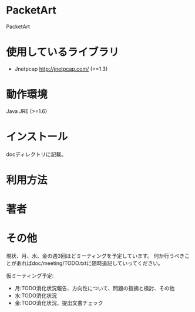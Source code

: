 
PacketArt
=========
PacketArt 

使用しているライブラリ
=========
* Jnetpcap <http://jnetpcap.com/> (>=1.3)

動作環境
=========
Java JRE (>=1.6)

インストール
=========
docディレクトリに記載。

利用方法
=========

著者
=========

その他
=========
現状、月、水、金の週3回ほどミーティングを予定しています。 
何か行うべきことがあればdoc/meeting/TODO.txtに随時追記していってください。 

仮ミーティング予定:
* 月:TODO消化状況報告、方向性について、問題の指摘と検討、その他
* 水:TODO消化状況
* 金:TODO消化状況、提出文書チェック

